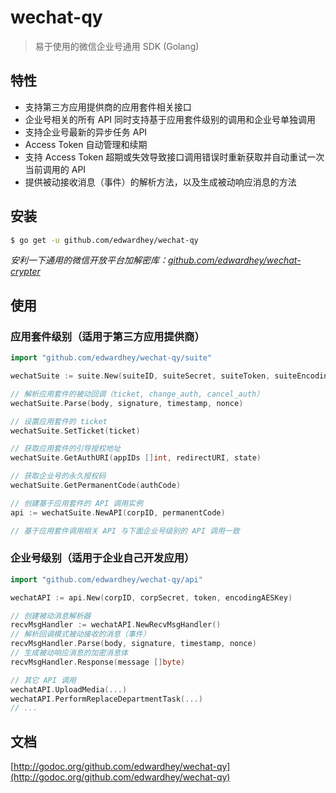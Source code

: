 # wechat-qy
> 易于使用的微信企业号通用 SDK (Golang)

## 特性

* 支持第三方应用提供商的应用套件相关接口
* 企业号相关的所有 API 同时支持基于应用套件级别的调用和企业号单独调用
* 支持企业号最新的异步任务 API
* Access Token 自动管理和续期
* 支持 Access Token 超期或失效导致接口调用错误时重新获取并自动重试一次当前调用的 API
* 提供被动接收消息（事件）的解析方法，以及生成被动响应消息的方法

## 安装
```bash
$ go get -u github.com/edwardhey/wechat-qy
```

*安利一下通用的微信开放平台加解密库：[github.com/edwardhey/wechat-crypter](https://github.com/edwardhey/wechat-crypter)*

## 使用

### 应用套件级别（适用于第三方应用提供商）
```go
import "github.com/edwardhey/wechat-qy/suite"

wechatSuite := suite.New(suiteID, suiteSecret, suiteToken, suiteEncodingAESKey)

// 解析应用套件的被动回调（ticket, change_auth, cancel_auth）
wechatSuite.Parse(body, signature, timestamp, nonce)

// 设置应用套件的 ticket
wechatSuite.SetTicket(ticket)

// 获取应用套件的引导授权地址
wechatSuite.GetAuthURI(appIDs []int, redirectURI, state)

// 获取企业号的永久授权码
wechatSuite.GetPermanentCode(authCode)

// 创建基于应用套件的 API 调用实例
api := wechatSuite.NewAPI(corpID, permanentCode)

// 基于应用套件调用相关 API 与下面企业号级别的 API 调用一致
```

### 企业号级别（适用于企业自己开发应用）
```go
import "github.com/edwardhey/wechat-qy/api"

wechatAPI := api.New(corpID, corpSecret, token, encodingAESKey)

// 创建被动消息解析器
recvMsgHandler := wechatAPI.NewRecvMsgHandler()
// 解析回调模式被动接收的消息（事件）
recvMsgHandler.Parse(body, signature, timestamp, nonce)
// 生成被动响应消息的加密消息体
recvMsgHandler.Response(message []byte)

// 其它 API 调用
wechatAPI.UploadMedia(...)
wechatAPI.PerformReplaceDepartmentTask(...)
// ...
```

## 文档
[http://godoc.org/github.com/edwardhey/wechat-qy](http://godoc.org/github.com/edwardhey/wechat-qy)

